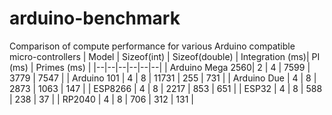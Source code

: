 # arduino-benchmark
Comparison of compute performance for various Arduino compatible micro-controllers
| Model | Sizeof(int) | Sizeof(double) | Integration (ms)| PI (ms) | Primes (ms) |
|--|--|--|--|--|--|
| Arduino Mega 2560|  2 | 4 | 7599 | 3779 | 7547 |
| Arduino 101 |  4 | 8 | 11731 | 255 | 731 |
| Arduino Due |  4 | 8 | 2873 | 1063 | 147 |
| ESP8266 |  4 | 8 | 2217 | 853 | 651 |
| ESP32 |  4 | 8 | 588 | 238 | 37 |
| RP2040 |  4 | 8 | 706 | 312 | 131 |



